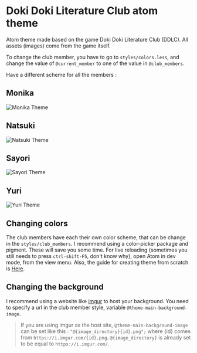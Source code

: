 # Doki Doki Literature Club atom theme

Atom theme made based on the game Doki Doki Literature Club (DDLC). All assets (images) come from the game itself.

To change the club member, you have to go to `styles/colors.less`, and change the value of `@current_member` to one of the value in `@club_members`.

Have a different scheme for all the members :
## Monika
![Monika Theme](https://i.imgur.com/6PegmHi.png)

## Natsuki
![Natsuki Theme](https://i.imgur.com/OspyLdo.png)

## Sayori
![Sayori Theme](https://i.imgur.com/d2ORm9d.png)

## Yuri
![Yuri Theme](https://i.imgur.com/RsaAlOv.png)

## Changing colors
The club members have each their own color scheme, that can be change in the `styles/club_members`. I recommend using a color-picker package and pigment. These will save you some time.
For live reloading (sometimes you still needs to press `ctrl-shift-F5`, don't know why), open Atom in dev mode, from the view menu.
Also, the guide for creating theme from scratch is [Here](https://flight-manual.atom.io/hacking-atom/sections/creating-a-theme/).

## Changing the background
I recommend using a website like [imgur](https://imgur.com/) to host your background. You need to specify a url in the club member style, variable `@theme-main-background-image`.
> If you are using imgur as the host site, `@theme-main-background-image` can be set like this : `"@{image_directory}{id}.png";` where {id} comes from `https://i.imgur.com/{id}.png`.
`@{image_directory}` is already set to be equal to `https://i.imgur.com/`.
